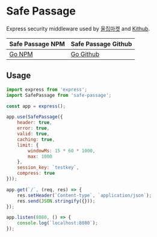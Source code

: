 # Safe Passage
Express security middleware used by [울집마켓](https://github.com/ICe1BotMaker/wehome-market) and [Kithub](https://github.com/ICe1BotMaker/kithub).

| Safe Passage NPM | Safe Passage Github |
|---|---|
| [Go NPM](https://www.npmjs.com/package/safe-passage) | [Go Github](https://github.com/ICe1BotMaker/safe-passage) |

## Usage

```js
import express from 'express';
import SafePassage from 'safe-passage';

const app = express();

app.use(SafePassage({
    header: true,
    error: true,
    valid: true,
    caching: true,
    limit: {
        windowMs: 15 * 60 * 1000,
        max: 1000
    },
    session_key: `testkey`,
    compress: true
}));

app.get(`/`, (req, res) => {
    res.setHeader(`Content-type`, `application/json`);
    res.send(JSON.stringify({}));
});

app.listen(8080, () => {
    console.log(`localhost:8080`);
});
```